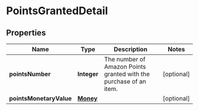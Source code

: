 # PointsGrantedDetail

## Properties
Name | Type | Description | Notes
------------ | ------------- | ------------- | -------------
**pointsNumber** | **Integer** | The number of Amazon Points granted with the purchase of an item. |  [optional]
**pointsMonetaryValue** | [**Money**](Money.md) |  |  [optional]
